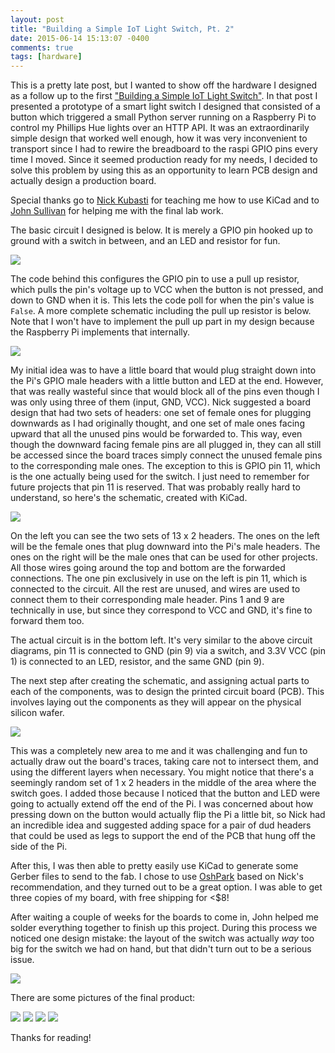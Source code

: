 ```yaml
---
layout: post
title: "Building a Simple IoT Light Switch, Pt. 2"
date: 2015-06-14 15:13:07 -0400
comments: true
tags: [hardware]
---
```


This is a pretty late post, but I wanted to show off the hardware I designed
as a follow up to the first
["Building a Simple IoT Light Switch"](/blog/2015/01/18/a-simple-iot-light-switch/).
In that post I presented a prototype of a smart light switch I designed that
consisted of a button which triggered a small Python server running on a
Raspberry Pi to control my Phillips Hue lights over an HTTP API. It was an
extraordinarily simple design that worked well enough, how it was very
inconvenient to transport since I had to rewire the breadboard to the raspi
GPIO pins every time I moved. Since it seemed production ready
for my needs, I decided to solve this problem by using this as an opportunity
to learn PCB design and actually design a production board.

Special thanks go to [Nick Kubasti](http://nickkubasti.com/) for teaching me
how to use KiCad and to [John Sullivan](http://thejohnsullivan.com/) for helping
me with the final lab work.

The basic circuit I designed is below. It is merely a GPIO pin hooked up to
ground with a switch in between, and an LED and resistor for fun.

![](/img/iot2/switch1.png)

The code behind this configures the GPIO pin to use a pull up resistor, which
pulls the pin's voltage up to VCC when the button is not pressed, and down to
GND when it is. This lets the code poll for when the pin's value is `False`.
A more complete schematic including the pull up resistor is below. Note that
I won't have to implement the pull up part in my design because the Raspberry
Pi implements that internally.

![](/img/iot2/switch2.png)

My initial idea was to have a little board that would plug straight down into
the Pi's GPIO male headers with a little button and LED at the end. However,
that was really wasteful since that would block all of the pins even though
I was only using three of them (input, GND, VCC). Nick suggested a board design
that had two sets of headers: one set of female ones for plugging downwards as I
had originally thought, and one set of male ones facing upward that all the
unused pins would be forwarded to. This way, even though the downward facing
female pins are all plugged in, they can all still be accessed since the board
traces simply connect the unused female pins to the corresponding male ones.
The exception to this is GPIO pin 11, which is the one actually being used for
the switch. I just need to remember for future projects that pin 11 is
reserved. That was probably really hard to understand, so here's the schematic,
created with KiCad.

![](/img/iot2/schematic.png)

On the left you can see the two sets of 13 x 2 headers. The ones on the left
will be the female ones that plug downward into the Pi's male headers. The
ones on the right will be the male ones that can be used for other projects.
All those wires going around the top and bottom are the forwarded connections.
The one pin exclusively in use on the left is pin 11, which is connected to
the circuit. All the rest are unused, and wires are used to connect them to
their corresponding male header. Pins 1 and 9 are technically in use, but
since they correspond to VCC and GND, it's fine to forward them too.

The actual circuit is in the bottom left. It's very similar to the above
circuit diagrams, pin 11 is connected to GND (pin 9) via a switch, and
3.3V VCC (pin 1) is connected to an LED, resistor, and the same GND (pin 9).

The next step after creating the schematic, and assigning actual parts to each
of the components, was to design the printed circuit board (PCB). This involves
laying out the components as they will appear on the physical
silicon wafer.

![](/img/iot2/pcb.png)

This was a completely new area to me and it was challenging and fun to
actually draw out the board's traces, taking care not to intersect them,
and using the different layers when necessary. You might notice that there's
a seemingly random set of 1 x 2 headers in the middle of the area where the
switch goes. I added those because I noticed that the button and LED were going
to actually extend off the end of the Pi. I was concerned about how pressing
down on the button would actually flip the Pi a little bit, so Nick had an
incredible idea and suggested adding space for a pair of dud headers that
could be used as legs to support the end of the PCB that hung off the side
of the Pi.

After this, I was then able to pretty easily use KiCad to generate some
Gerber files to send to the fab. I chose to use
[OshPark](https://oshpark.com/) based on Nick's recommendation, and they turned
out to be a great option. I was able to get three copies of my board, with
free shipping for <$8!

After waiting a couple of weeks for the boards to come in, John helped me
solder everything together to finish up this project. During this process
we noticed one design mistake: the layout of the switch was actually *way*
too big for the switch we had on hand, but that didn't turn out to be a serious
issue.

![](/img/iot2/mistake.jpg)

There are some pictures of the final product:

![](/img/iot2/final1.jpg)
![](/img/iot2/final2.jpg)
![](/img/iot2/final3.jpg)
![](/img/iot2/final4.jpg)

Thanks for reading!
